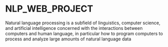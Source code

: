 # NLP_WEB_PROJECT
Natural language processing is a subfield of linguistics, computer science, and artificial intelligence concerned with the interactions between computers and human language, in particular how to program computers to process and analyze large amounts of natural language data

